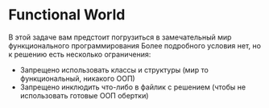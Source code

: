 # Functional World

В этой задаче вам предстоит погрузиться в замечательный мир функционального программирования
Более подробного условия нет, но к решению есть несколько ограничения:

- Запрещено использовать классы и структуры (мир то функциональный, никакого ООП)
- Запрещено инклюдить что-либо в файлик с решением (чтобы не использовать готовые ООП обертки)
